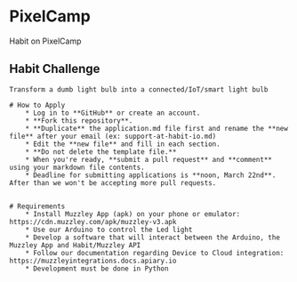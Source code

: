 # PixelCamp
Habit on PixelCamp

## Habit Challenge
    Transform a dumb light bulb into a connected/IoT/smart light bulb

    # How to Apply
        * Log in to **GitHub** or create an account.
        * **Fork this repository**.
        * **Duplicate** the application.md file first and rename the **new file** after your email (ex: support-at-habit-io.md)
        * Edit the **new file** and fill in each section.
        * **Do not delete the template file.**
        * When you're ready, **submit a pull request** and **comment** using your markdown file contents.
        * Deadline for submitting applications is **noon, March 22nd**. After than we won't be accepting more pull requests.


    # Requirements
        * Install Muzzley App (apk) on your phone or emulator: https://cdn.muzzley.com/apk/muzzley-v3.apk
        * Use our Arduino to control the Led light
        * Develop a software that will interact between the Arduino, the Muzzley App and Habit/Muzzley API
        * Follow our documentation regarding Device to Cloud integration: https://muzzleyintegrations.docs.apiary.io
        * Development must be done in Python
